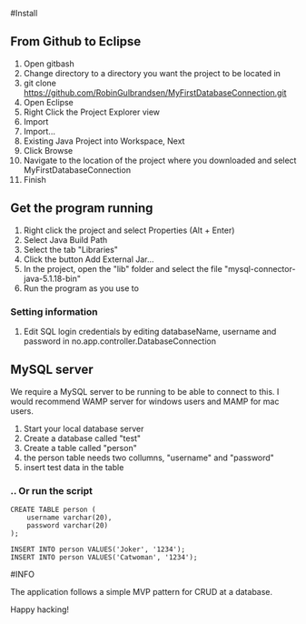 #Install

## From Github to Eclipse

1. Open gitbash
2. Change directory to a directory you want the project to be located in
3. git clone https://github.com/RobinGulbrandsen/MyFirstDatabaseConnection.git
4. Open Eclipse
5. Right Click the Project Explorer view
6. Import 
7. Import...
8. Existing Java Project into Workspace, Next
9. Click Browse
10. Navigate to the location of the project where you downloaded and select MyFirstDatabaseConnection
9. Finish

## Get the program running

1. Right click the project and select Properties (Alt + Enter)
2. Select Java Build Path
3. Select the tab "Libraries"
4. Click the button Add External Jar...
5. In the project, open the "lib" folder and select the file "mysql-connector-java-5.1.18-bin"
6. Run the program as you use to

### Setting information

1. Edit SQL login credentials by editing databaseName, username and password in
no.app.controller.DatabaseConnection

## MySQL server

We require a MySQL server to be running to be able to connect to this.
I would recommend WAMP server for windows users and MAMP for mac users.

1. Start your local database server
2. Create a database called "test"
3. Create a table called "person"
4. the person table needs two collumns, "username" and "password"
5. insert test data in the table

### .. Or run the script

	CREATE TABLE person (
		username varchar(20),
		password varchar(20)
	);

	INSERT INTO person VALUES('Joker', '1234');
	INSERT INTO person VALUES('Catwoman', '1234');

#INFO

The application follows a simple MVP pattern for CRUD at a database.

Happy hacking!
